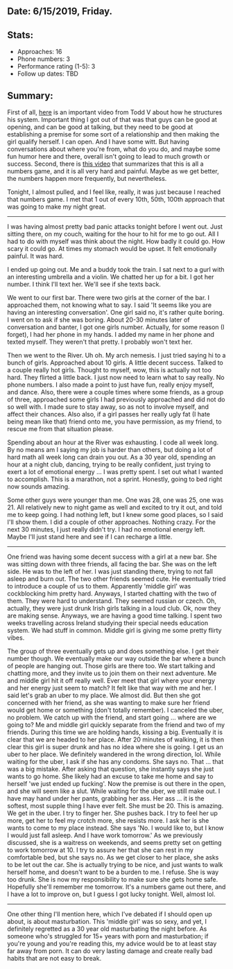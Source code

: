 ## Date: 6/15/2019, Friday.

## Stats:
* Approaches: 16
* Phone numbers: 3
* Performance rating (1-5): 3
* Follow up dates: TBD

## Summary:
First of all, [here](https://www.youtube.com/watch?v=OpmAWcMtBFw) is an important video from Todd
V about how he structures his system. Important thing I got out of that was that guys can be 
good at opening, and can be good at talking, but they need to be good at establishing a premise 
for some sort of a relationship and then making the girl qualify herself. I can open. And I 
have some witt. But having conversations about where you're from, what do you do, and maybe some
fun humor here and there, overall isn't going to lead to much growth or success. Second, there 
is [this video](https://www.youtube.com/watch?v=Fxpe8YoMLV8) that summarizes that this is all a
numbers game, and it is all very hard and painful. Maybe as we get better, the numbers happen 
more frequently, but nevertheless.

Tonight, I almost pulled, and I feel like, really, it was just because I reached that numbers 
game. I met that 1 out of every 10th, 50th, 100th approach that was going to make my night great.   

---

I was having almost pretty bad panic attacks tonight before I went out. Just sitting there, on my
couch, waiting for the hour to hit for me to go out. All I had to do with myself was think about 
the night. How badly it could go. How scary it could go. At times my stomach would be upset. It 
felt emotionally painful. It was hard.

I ended up going out. Me and a buddy took the train. I sat next to a gurl with an interesting 
umbrella and a violin. We chatted her up for a bit. I got her number. I think I'll text her. 
We'll see if she texts back.

We went to our first bar. There were two girls at the corner of the bar. I approached them, not 
knowing what to say. I said 'It seems like you are having an interesting conversation'. One girl 
said no, it's rather quite boring. I went on to ask if she was boring. About 20-30 minutes later of 
conversation and banter, I got one girls number. Actually, for some reason (I forget), I had her 
phone in my hands. I added my name in her phone and texted myself. They weren't that pretty. I 
probably won't text her.

Then we went to the River. Uh oh. My arch nemesis. I just tried saying hi to a bunch of girls. 
Approached about 10 girls. A little decent success. Talked to a couple really hot girls. Thought 
to myself, wow, this is actually not too hard. They flirted a little back. I just now need to learn 
what to say really. No phone numbers. I also made a point to just have fun, really enjoy myself, and
dance. Also, there were a couple times where some friends, as a group of three, approached some 
girls I had previously approached and did not do so well with. I made sure to stay away, so as 
not to involve myself, and affect their chances. Also also, if a girl passes her really ugly fat 
(I hate being mean like that) friend onto me, you have permission, as my friend, to rescue me 
from that situation please.

Spending about an hour at the River was exhausting. I code all week long. By no means am I saying
my job is harder than others, but doing a lot of hard math all week long can drain you out. 
As a 30 year old, spending an hour at a night club, dancing, trying to be really 
confident, just trying to exert a lot of emotional energy ... I was pretty spent. I set out what 
I wanted to accomplish. This is a marathon, not a sprint. Honestly, going to bed right now sounds
amazing.

Some other guys were younger than me. One was 28, one was 25, one was 21. All relatively new to 
night game as well and excited to try it out, and told me to keep going. I had nothing left, but 
I knew some good places, so I said I'll show them. I did a couple of other approaches. Nothing 
crazy. For the next 30 minutes, I just really didn't try. I had no emotional energy left. Maybe 
I'll just stand here and see if I can recharge a little.

---

One friend was having some decent success with a girl at a new bar. She was sitting down with three 
friends, all facing the bar. She was on the left side. He was to the left of her. I was just 
standing there, trying to not fall asleep and burn out. The two other friends seemed cute. He 
eventually tried to introduce a couple of us to them. Apparently 'middle girl' was cockblocking 
him pretty hard. Anyways, I started chatting with the two of them. They were hard to understand. 
They seemed russian or czech. Oh, actually, they were just drunk Irish girls talking in a loud 
club. Ok, now they are making sense. Anyways, we are having a good time talking. I spent two 
weeks travelling across Ireland studying their special needs education system. We had stuff in 
common. Middle girl is giving me some pretty flirty vibes.

The group of three eventually gets up and does something else. I get their number though. We 
eventually make our way outside the bar where a bunch of people are hanging out. Those girls are 
there too. We start talking and chatting more, and they invite us to join them on their next 
adventure. Me and middle girl hit it off really well. Ever meet that girl where your energy and 
her energy just seem to match? It felt like that way with me and her. I said let's grab an uber 
to my place. We almost did. But then she got concerned with her friend, as she was wanting to 
make sure her friend would get home or something (don't totally remember). I canceled the uber, 
no problem. We catch up with the friend, and start going ... where are we going to? Me and middle
girl quickly separate from the friend and two of my friends. During this time we are holding 
hands, kissing a big. Eventually it is clear that we are headed to her place. After 20 minutes 
of walking, it is then clear this girl is super drunk and has no idea where she is going. I get 
us an uber to her place. We definitely wandered in the wrong direction, lol. While waiting for 
the uber, I ask if she has any condoms. She says no. That ... that was a big mistake. After 
asking that question, she instantly says she just wants to go home. She likely had an excuse to 
take me home and say to herself 'we just ended up fucking'. Now the premise is out there in the 
open, and she will seem like a slut. While waiting for the uber, we still make out. I have may 
hand under her pants, grabbing her ass. Her ass ... it is the softest, most supple thing I have 
ever felt. She must be 20. This is amazing. We get in the uber. I try to finger her. She pushes 
back. I try to feel her up more, get her to feel my crotch more, she resists more. I ask her is 
she wants to come to my place instead. She says 'No. I would like to, but I know I would just 
fall asleep. And I have work tomorrow.' As we previously discussed, she is a waitress on 
weekends, and seems pretty set on getting to work tomorrow at 10. I try to assure her that she 
can rest in my comfortable bed, but she says no. As we get closer to her place, she asks to be 
let out the car. She is actually trying to be nice, and just wants to walk herself home, and 
doesn't want to be a burden to me. I refuse. She is way too drunk. She is now my responsibility 
to make sure she gets home safe. Hopefully she'll remember me tomorrow. It's a numbers game out 
there, and I have a lot to improve on, but I guess I got lucky tonight. Well, almost lol.

---

One other thing I'll mention here, which I've debated if I should open up about, is about 
masturbation. This 'middle girl' was so sexy, and yet, I definitely regretted as a 30 year old 
masturbating the night before. As someone who's struggled for 15+ years with porn and 
masturbation; if you're young and you're reading this, my advice would be to at least stay far 
away from porn. It can do very lasting damage and create really bad habits that are not easy to 
break.
